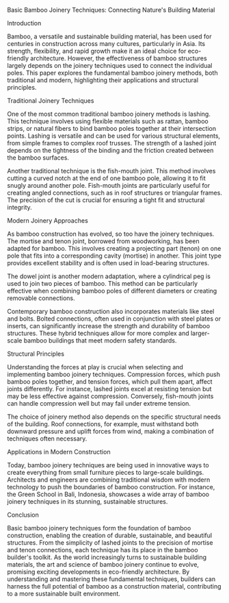 Basic Bamboo Joinery Techniques: Connecting Nature's Building Material

Introduction

Bamboo, a versatile and sustainable building material, has been used for centuries in construction across many cultures, particularly in Asia. Its strength, flexibility, and rapid growth make it an ideal choice for eco-friendly architecture. However, the effectiveness of bamboo structures largely depends on the joinery techniques used to connect the individual poles. This paper explores the fundamental bamboo joinery methods, both traditional and modern, highlighting their applications and structural principles.

Traditional Joinery Techniques

One of the most common traditional bamboo joinery methods is lashing. This technique involves using flexible materials such as rattan, bamboo strips, or natural fibers to bind bamboo poles together at their intersection points. Lashing is versatile and can be used for various structural elements, from simple frames to complex roof trusses. The strength of a lashed joint depends on the tightness of the binding and the friction created between the bamboo surfaces.

Another traditional technique is the fish-mouth joint. This method involves cutting a curved notch at the end of one bamboo pole, allowing it to fit snugly around another pole. Fish-mouth joints are particularly useful for creating angled connections, such as in roof structures or triangular frames. The precision of the cut is crucial for ensuring a tight fit and structural integrity.

Modern Joinery Approaches

As bamboo construction has evolved, so too have the joinery techniques. The mortise and tenon joint, borrowed from woodworking, has been adapted for bamboo. This involves creating a projecting part (tenon) on one pole that fits into a corresponding cavity (mortise) in another. This joint type provides excellent stability and is often used in load-bearing structures.

The dowel joint is another modern adaptation, where a cylindrical peg is used to join two pieces of bamboo. This method can be particularly effective when combining bamboo poles of different diameters or creating removable connections.

Contemporary bamboo construction also incorporates materials like steel and bolts. Bolted connections, often used in conjunction with steel plates or inserts, can significantly increase the strength and durability of bamboo structures. These hybrid techniques allow for more complex and larger-scale bamboo buildings that meet modern safety standards.

Structural Principles

Understanding the forces at play is crucial when selecting and implementing bamboo joinery techniques. Compression forces, which push bamboo poles together, and tension forces, which pull them apart, affect joints differently. For instance, lashed joints excel at resisting tension but may be less effective against compression. Conversely, fish-mouth joints can handle compression well but may fail under extreme tension.

The choice of joinery method also depends on the specific structural needs of the building. Roof connections, for example, must withstand both downward pressure and uplift forces from wind, making a combination of techniques often necessary.

Applications in Modern Construction

Today, bamboo joinery techniques are being used in innovative ways to create everything from small furniture pieces to large-scale buildings. Architects and engineers are combining traditional wisdom with modern technology to push the boundaries of bamboo construction. For instance, the Green School in Bali, Indonesia, showcases a wide array of bamboo joinery techniques in its stunning, sustainable structures.

Conclusion

Basic bamboo joinery techniques form the foundation of bamboo construction, enabling the creation of durable, sustainable, and beautiful structures. From the simplicity of lashed joints to the precision of mortise and tenon connections, each technique has its place in the bamboo builder's toolkit. As the world increasingly turns to sustainable building materials, the art and science of bamboo joinery continue to evolve, promising exciting developments in eco-friendly architecture. By understanding and mastering these fundamental techniques, builders can harness the full potential of bamboo as a construction material, contributing to a more sustainable built environment.